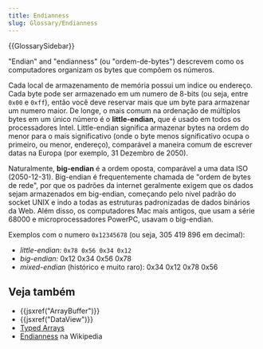 ```yaml
---
title: Endianness
slug: Glossary/Endianness
---
```


{{GlossarySidebar}}

"Endian" and "endianness" (ou "ordem-de-bytes") descrevem como os computadores organizam os bytes que compõem os números.

Cada local de armazenamento de memória possui um indice ou endereço. Cada byte pode ser armazenado em um numero de 8-bits (ou seja, entre `0x00` e `0xff`), então você deve reservar mais que um byte para armazenar um numero maior. De longe, o mais comum na ordenação de múltiplos bytes em um único número é o **little-endian,** que é usado em todos os processadores Intel. Little-endian significa armazenar bytes na ordem do menor para o mais significativo (onde o byte menos significativo ocupa o primeiro, ou menor, endereço), comparável a maneira comum de escrever datas na Europa (por exemplo, 31 Dezembro de 2050).

Naturalmente, **big-endian** é a ordem oposta, comparável a uma data ISO (2050-12-31). Big-endian é frequentemente chamada de "ordem de bytes de rede", por que os padrões da internet geralmente exigem que os dados sejam armazenados em big-endian, começando pelo nivel padrão do socket UNIX e indo a todas as estruturas padronizadas de dados binários da Web. Além disso, os computadores Mac mais antigos, que usam a série 68000 e microprocessadores PowerPC, usavam o big-endian.

Exemplos com o numero `0x12345678` (ou seja, 305 419 896 em decimal):

- _little-endian:_ `0x78 0x56 0x34 0x12`
- _big-endian:_ 0x12 0x34 0x56 0x78
- _mixed-endian_ (histórico e muito raro): 0x34 0x12 0x78 0x56

## Veja também

- {{jsxref("ArrayBuffer")}}
- {{jsxref("DataView")}}
- [Typed Arrays](/pt-BR/docs/Web/JavaScript/Typed_arrays)
- [Endianness](<https://pt.wikipedia.org/wiki/Extremidade_(ordenação)>) na Wikipedia
